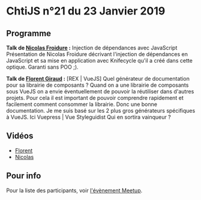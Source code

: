 <!--VarStream
title=ChtiJS #21
description=Découvrez le contenu du ChtiJS n°21 avec les présentations \
de Nicolas Froidure et Florent Giraud .
published=2019-01-24 19:00:00
keywords.+=NodeJS
keywords.+=VueStyleguidist
keywords.+=Injection de dependances
keywords.+=VuePress
keywords.+=TypeScript
lang=fr
location=FR
-->

# ChtiJS n°21 du 23 Janvier 2019

## Programme

**Talk de [Nicolas Froidure](https://insertafter.com/fr/a_propos.html) :** Injection de dépendances avec JavaScript
Présentation de Nicolas Froidure décrivant l'injection de dépendances en JavaScript et sa mise en application avec Knifecycle qu'il a créé dans cette optique. Garanti sans POO ;).

**Talk de [Florent Giraud](https://twitter.com/giraud_florent) :** [REX | VueJS] Quel générateur de documentation pour sa librairie de composants ?
Quand on a une librairie de composants sous VueJS on a envie éventuellement de pouvoir la réutiliser dans d'autres projets.
Pour cela il est important de pouvoir comprendre rapidement et facilement comment consommer la librairie. Donc une bonne documentation.
Je me suis basé sur les 2 plus gros générateurs spécifiques à VueJS. Ici Vuepress | Vue Styleguidist
Qui en sortira vainqueur ?

## Vidéos

- [Florent](https://www.youtube.com/watch?v=Os_vgk7X7E4)
- [Nicolas](https://www.youtube.com/watch?v=qTtwn1J9IXk)

## Pour info

Pour la liste des participants, voir
 [l'évènement Meetup](https://www.meetup.com/fr-FR/FranceJS/events/257891039/).
 